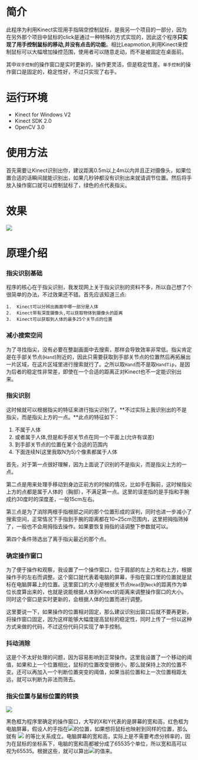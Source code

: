 # 简介
此程序为利用Kinect实现用手指隔空控制鼠标，是我另一个项目的一部分，因为在另外那个项目中鼠标的click是通过一种特殊的方式实现的，因此这个程序**只实现了用手控制鼠标的移动,并没有点击的功能**。相比Leapmotion,利用Kinect来控制鼠标可以大幅增加操控范围，使用者可以随意走动，而不是被固定在桌面前。

其中`双手控制`的操作窗口是实时更新的，操作更灵活，但是稳定性差。`单手控制`的操作窗口是固定的，稳定性好，不过只实现了右手。

# 运行环境
- Kinect for Windows V2
- Kinect SDK 2.0
- OpenCV 3.0

# 使用方法
首先需要让Kinect识别出你，建议距离0.5m以上4m以内并且正对摄像头，如果位置合适的话瞬间就能识别出，如果几秒钟都没有识别出来就请调节位置。然后将手放入操作窗口就可以控制鼠标了，绿色的点代表指尖。

# 效果
![](http://images.cnblogs.com/cnblogs_com/xz816111/786501/o_QQ%e5%9b%be%e7%89%8720160424152646.png)

# 原理介绍

### 指尖识别基础

程序的核心在于指尖识别，我发现网上关于指尖识别的资料不多，所以自己想了个很简单的办法，不过效果还不错。首先应该知道三点:

    1.  Kinect可以分辨出画面中哪一部分是人体
    2.  Kinect带有深度摄像头,可以获取物体到摄像头的距离
    3.  Kinect可以获取到人体的最多25个关节点的位置
    
### 减小搜索空间

为了寻找指尖，没有必要在整副画面中去搜索，那样会导致效率非常低。指尖肯定是在手部关节点(`Hand`)附近的，因此只需要获取到手部关节点的位置然后再拓展出一片区域，在这片区域里进行搜索就行了。之所以取`Hand`而不是取`HandTip`，是因为后者的稳定性非常差，即使在一个合适的距离正对Kinect也不一定能识别出来。
    
### 指尖识别

这时候就可以根据指尖的特征来进行指尖识别了。**不过实际上我识别出的不是指尖，而是指尖上方的一点。**此点的特征如下：

1. 不属于人体
2. 或者属于人体,但是和手部关节点在同一个平面上(允许有误差)
3. 到手部关节点的位置在某个合适的范围内
4. 下面连续N(这里我取N为5)个像素都属于人体

首先，对于第一点很好理解，因为上面说了识别的不是指尖，而是指尖上方的一点。

第二点是用来处理手移动到身边正前方的时候的情况，比如手在胸前，这时候指尖上方的点都是属于人体的（胸部），不满足第一点。这里的误差指的是手指和手腕成约30度时的深度差，一般15cm左右。

第三点是为了消除两根手指根部之间的那个位置形成的误判，同时也进一步减小了搜索空间，正常情况下手指到手腕的距离都在10~25cm范围内，这里把拇指筛掉了，一般也不会用拇指去操作。如果要恢复拇指的话调整下参数就可以。

第四个条件筛选出了离手指尖最近的那个点。

### 确定操作窗口

为了便于操作和观察，我设置了一个操作窗口，位于肩部的左上方和右上方，根据操作手的左右而调整。这个窗口就代表着电脑的屏幕，手指在窗口里的位置就是鼠标在电脑屏幕上的位置。这里窗口的大小是根据关节点`Head`到`Neck`的距离作为单位长度算出来的，也就是说能根据人体到Kinect的距离来调整操作窗口的大小。同时这个窗口是实时更新的，会根据人体的位置而进行调整。

这里要说一下，如果操作的位置相对固定，那么建议识别出窗口后就不要再更新，将操作窗口固定，因为这样能够大幅度提高鼠标的稳定性，同时上传了一份以这种方式来做的代码，不过这份代码只实现了单手控制。

### 抖动消除

这是个不太好处理的问题，因为容易影响到正常操作。这里我设置了一个移动的阈值，如果和上一个位置相比，鼠标的位置改变很微小，那么就保持上次的位置不变。还可以再加入一个判断位置突变的阈值，如果当前位置和上一次位置相距太远，就可以判断为非法而筛去。

### 指尖位置与鼠标位置的转换

![](http://images.cnblogs.com/cnblogs_com/xz816111/786501/o_fsadfwefwe.PNG)
    
黑色框为程序里确定的操作窗口，大写的X和Y代表的是屏幕的宽和高，红色框为电脑屏幕，假设人的手指在![](http://images.cnblogs.com/cnblogs_com/xz816111/786501/o_x1y1.gif)的位置，如果想将鼠标也映射到同样的位置，那么就有 ![](http://images.cnblogs.com/cnblogs_com/xz816111/786501/o_tbgxfs.gif) 的等比关系成立。电脑屏幕的宽和高，实际上是不需要考虑分辨率的，因为在鼠标的坐标系下，电脑的宽和高都被分成了65535个单位，所以宽和高可以视为65535。根据这些，就可以算出![](http://images.cnblogs.com/cnblogs_com/xz816111/786501/o_x2y2.gif)的值来。


<br/><br/><br/><br/><font/>
